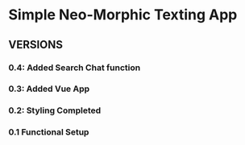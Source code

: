 # Simple Neo-Morphic Texting App

## VERSIONS

### 0.4: Added Search Chat function

### 0.3: Added Vue App

### 0.2: Styling Completed

### 0.1 Functional Setup
